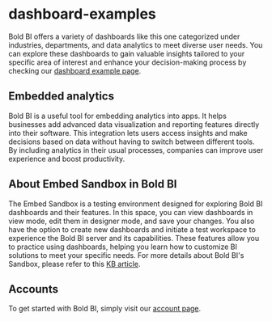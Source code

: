 # dashboard-examples
Bold BI offers a variety of dashboards like this one categorized under industries, departments, and data analytics to meet diverse user needs. You can explore these dashboards to gain valuable insights tailored to your specific area of interest and enhance your decision-making process by checking our [dashboard example page](https://www.boldbi.com/dashboard-examples/).

## Embedded analytics
Bold BI is a useful tool for embedding analytics into apps. It helps businesses add advanced data visualization and reporting features directly into their software. This integration lets users access insights and make decisions based on data without having to switch between different tools. By including analytics in their usual processes, companies can improve user experience and boost productivity.

## About Embed Sandbox in Bold BI
The Embed Sandbox is a testing environment designed for exploring Bold BI dashboards and their features. In this space, you can view dashboards in view mode, edit them in designer mode, and save your changes. You also have the option to create new dashboards and initiate a test workspace to experience the Bold BI server and its capabilities. These features allow you to practice using dashboards, helping you learn how to customize BI solutions to meet your specific needs. For more details about Bold BI's Sandbox, please refer to this [KB article](https://support.boldbi.com/kb/article/16890/getting-started-with-embed-sandbox-in-bold-bi).

## Accounts
To get started with Bold BI, simply visit our [account page](https://www.boldbi.com/account).


